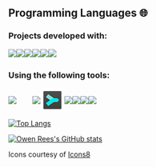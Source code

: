 ## Programming Languages 🌐

### Projects developed with:

<img src="https://img.icons8.com/fluency/48/null/ruby-programming-language.png"/><img src="https://img.icons8.com/color/48/null/python--v1.png"/><img src="https://img.icons8.com/color/48/null/javascript--v1.png"/><img src="https://img.icons8.com/color/48/null/html-5--v1.png"/><img src="https://img.icons8.com/fluency/48/null/css3.png"/><img src="https://img.icons8.com/color/48/null/sass.png"/>

<!-- and a bit of:

<img src="https://img.icons8.com/color/48/null/html-5--v1.png"/><img src="https://img.icons8.com/fluency/48/null/css3.png"/><img src="https://img.icons8.com/color/48/null/sass.png"/> -->

### Using the following tools:

<div style="display:flex; align-items: center; margin-bottom:1em; "><img src="https://media.idownloadblog.com/wp-content/uploads/2016/02/terminal-app-icon-OS-X.png" style="width: 48px;"/><img src="https://img.icons8.com/fluency/48/null/sublime-text.png"/><img src="sublime_merge.png"/><img src="https://img.icons8.com/color/48/null/visual-studio-code-2019.png"/><img src="https://img.icons8.com/color/48/null/git.png"/><img src="https://img.icons8.com/color/48/null/raspberry-pi.png"/><img src="https://img.icons8.com/fluency/48/null/arduino.png"/></div>

<!-- <img src="https://www.sublimehq.com/images/sublime_merge.png" style="width: 40px; height: 40px;"/> -->
<!-- [![Top Langs](https://github-readme-stats-eight-rho-15.vercel.app/api/top-langs/?username=Konstrukteur&layout=compact&theme=transparent&langs_count=6)](https://github.com/anuraghazra/github-readme-stats) -->
[![Top Langs](https://github-readme-stats-eight-rho-15.vercel.app/api/top-langs/?username=Konstrukteur&count_private=true&layout=compact&theme=transparent&langs_count=6)](https://github.com/anuraghazra/github-readme-stats)

<!-- ## Projects 🔭 -->

<!-- ### Open Source Personal Repos: -->
<!-- - [Plant ID Discord Bot](https://github.com/TheRealOwenRees/plantID_discordbot) - A Discord bot that identifies plants from photos of their organs, passing to the [Plantnet API](https://my.plantnet.org/) for identification. This bot was written for [Sustainable Living Hub](https://discord.com/invite/gQU5yWg)
- [Country Roles Discord Bot](https://github.com/TheRealOwenRees/country-roles) - A Discord bot to add country roles functionality to your Discord server. -->

<!-- ### Contributions: -->
<!-- - [Sassy-Gulp-Yarned](https://github.com/LordFren/Sassy-Gulp-Yarned) - bug fixes, for issues that had halted development of this project for some time -->

[![Owen Rees's GitHub stats](https://github-readme-stats-eight-rho-15.vercel.app/api?username=Konstrukteur&count_private=true&theme=transparent)](https://github.com/anuraghazra/github-readme-stats)

Icons courtesy of [Icons8](https://icons8.com/)